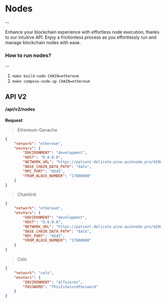 # Nodes

--

Enhance your blockchain experience with effortless node execution, thanks to our intuitive API.
Enjoy a frictionless process as you effortlessly run and manage blockchain nodes with ease.


### How to run nodes?
--

1. `make build-node CHAIN=ethereum`
2. `make compose-node-up CHAIN=ethereum`


## API V2

#### **/api/v2/nodes**

**Request**

> Ethereum-Ganache

```json
{
	"network": "ethereum",
	"envVars": {
		"ENVIRONMENT": "development",
		"HOST": "0.0.0.0",
		"NETWORK_URL": "https://patient-delicate-pine.quiknode.pro/4200300eae9e45c661df02030bac8bc34f8b618e/",
		"BASE_CHAIN_DATA_PATH": "data",
		"RPC_PORT": "8545",
		"FROM_BLOCK_NUMBER": "17000000"
	}
}
```

> Chainlink

```json
{
	"network": "ethereum",
	"envVars": {
		"ENVIRONMENT": "development",
		"HOST": "0.0.0.0",
		"NETWORK_URL": "https://patient-delicate-pine.quiknode.pro/4200300eae9e45c661df02030bac8bc34f8b618e/",
		"BASE_CHAIN_DATA_PATH": "data",
		"RPC_PORT": "8545",
		"FROM_BLOCK_NUMBER": "17000000"
	}
}

```

> Celo

```json
{
	"network": "celo",
	"envVars": {
		"ENVIRONMENT": "alfajores",
		"PASSWORD": "ThisIsSecurePassword"
	}
}
```
